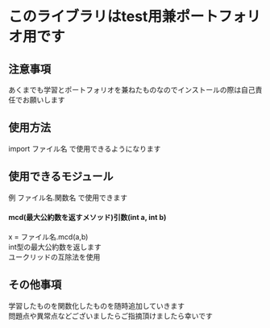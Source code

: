 # このライブラリはtest用兼ポートフォリオ用です
## 注意事項
あくまでも学習とポートフォリオを兼ねたものなのでインストールの際は自己責任でお願いします
## 使用方法
import ファイル名 で使用できるようになります
## 使用できるモジュール
例 ファイル名.関数名 で使用できます
#### mcd(最大公約数を返すメソッド)引数(int a, int b)
x = ファイル名.mcd(a,b)  
int型の最大公約数を返します  
ユークリッドの互除法を使用

## その他事項
学習したものを関数化したものを随時追加していきます  
問題点や異常点などございましたらご指摘頂けましたら幸いです

